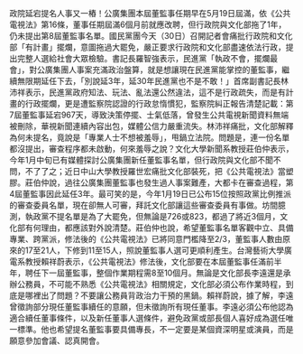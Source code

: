 政院延宕提名人事又一樁！公廣集團本屆董監事任期早在5月19日屆滿，依《公共電視法》第16條，董事任期屆滿6個月前就應改聘，但行政院與文化部拖了1年，仍未提出第8屆董監事名單。國民黨團今天（30日）召開記者會痛批行政院和文化部「有計畫」擺爛，意圖拖過大罷免，嚴正要求行政院和文化部盡速依法行政，提出完整人選給社會大眾檢驗。書記長羅智強表示，民進黨「執政不會，擺爛最會」，對公廣集團人事案充滿政治盤算，就是想讓現在民進黨能掌控的董監事，繼續無限期延任下去，「別說延3年，延30年民進黨也不是不敢！」首席副書記長林沛祥表示，民進黨政府知法、玩法、亂法還公然違法，這不是行政疏失，而是有計畫的行政擺爛，更是遭監察院認證的行政怠惰慣犯，監察院糾正報告清楚記載：第7屆董監事延宕967天，導致決策停擺、士氣低落，曾發生公共電視新聞資料無端被刪除，華視新聞連續內容出包，媒體公信力嚴重流失。林沛祥痛批，文化部解釋為何未提名，竟說是「專業人士不想被羞辱」，甩鍋立法院。問題是，連一份名單都沒提出，審查程序都未啟動，何來羞辱之說？文化大學新聞系教授莊伯仲表示，今年1月中旬已有媒體探討公廣集團新任董監事名單，但行政院與文化部不聞不問，不了了之；近日中山大學教授羅世宏痛批文化部裝死，把《公共電視法》當塑膠。莊伯仲說，過往公廣集團董監事也發生過人事案難產，大都卡在審查過程，第4屆董監事因此延任3年。最可笑的是，今年1月19日已公布15位按照政黨比例推派的審查委員名單，現在卻無人可審，拜託文化部讓這些審查委員有事做。坊間臆測，執政黨不提名單是為了大罷免，但無論是726或823，都過了將近3個月，文化部有何理由，都應該對外說清楚。莊伯仲也說，希望董監事名單客觀中立、具備專業、跨黨派，修法後的《公共電視法》已將同意門檻降至2/3，董監事人數由原來的17至21人，下修到11至15人，照說董監事人選可更順利產生。台灣藝術大學廣電系教授賴祥蔚表示，《公共電視法》修法後，文化部要在本屆董監事任滿前半年，聘任下一屆董監事，整個作業期程需8至10個月。無論是文化部長李遠還是承辦公務員，不可能不熟悉《公共電視法》相關規定，文化部必須公布作業時程，到底是哪裡出了問題？不要讓公務員背政治力干預的黑鍋。賴祥蔚說，據了解，李遠曾徵詢部分現任董監事續任的意願，但未徵詢所有現任董事。李遠必須公布他認為適合續任董事條件，以及新任董事人選條件，避免政黨或部長個人喜好成為選任唯一標準。他也希望提名董監事要具備專長，不一定要是某個資深明星或演員，而是願意參加會議、認真開會。